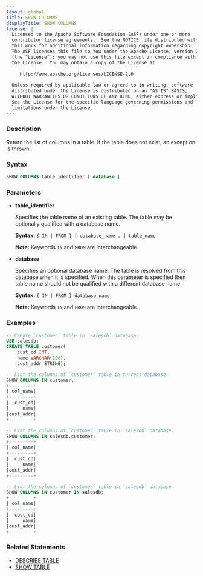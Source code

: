 ```yaml
---
layout: global
title: SHOW COLUMNS
displayTitle: SHOW COLUMNS
license: |
  Licensed to the Apache Software Foundation (ASF) under one or more
  contributor license agreements.  See the NOTICE file distributed with
  this work for additional information regarding copyright ownership.
  The ASF licenses this file to You under the Apache License, Version 2.0
  (the "License"); you may not use this file except in compliance with
  the License.  You may obtain a copy of the License at
 
     http://www.apache.org/licenses/LICENSE-2.0
 
  Unless required by applicable law or agreed to in writing, software
  distributed under the License is distributed on an "AS IS" BASIS,
  WITHOUT WARRANTIES OR CONDITIONS OF ANY KIND, either express or implied.
  See the License for the specific language governing permissions and
  limitations under the License.
---
```


### Description

Return the list of columns in a table. If the table does not exist, an exception is thrown.

### Syntax

```sql
SHOW COLUMNS table_identifier [ database ]
```

### Parameters

* **table_identifier**

    Specifies the table name of an existing table. The table may be optionally qualified
    with a database name.

    **Syntax:** `{ IN | FROM } [ database_name . ] table_name`

    **Note:** Keywords `IN` and `FROM` are interchangeable.

* **database**

    Specifies an optional database name. The table is resolved from this database when it
    is specified. When this parameter is specified then table
    name should not be qualified with a different database name. 

    **Syntax:** `{ IN | FROM } database_name`

    **Note:** Keywords `IN` and `FROM` are interchangeable.

### Examples

```sql
-- Create `customer` table in `salesdb` database;
USE salesdb;
CREATE TABLE customer(
    cust_cd INT,
    name VARCHAR(100),
    cust_addr STRING);

-- List the columns of `customer` table in current database.
SHOW COLUMNS IN customer;
+---------+
| col_name|
+---------+
|  cust_cd|
|     name|
|cust_addr|
+---------+

-- List the columns of `customer` table in `salesdb` database.
SHOW COLUMNS IN salesdb.customer;
+---------+
| col_name|
+---------+
|  cust_cd|
|     name|
|cust_addr|
+---------+

-- List the columns of `customer` table in `salesdb` database
SHOW COLUMNS IN customer IN salesdb;
+---------+
| col_name|
+---------+
|  cust_cd|
|     name|
|cust_addr|
+---------+
```

### Related Statements

* [DESCRIBE TABLE](sql-ref-syntax-aux-describe-table.html)
* [SHOW TABLE](sql-ref-syntax-aux-show-table.html)
